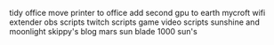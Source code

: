 tidy office
move printer to office
add second gpu to earth
mycroft
wifi extender
obs scripts
twitch scripts
game video scripts
sunshine and moonlight
skippy's blog
mars
sun blade 1000
sun's



